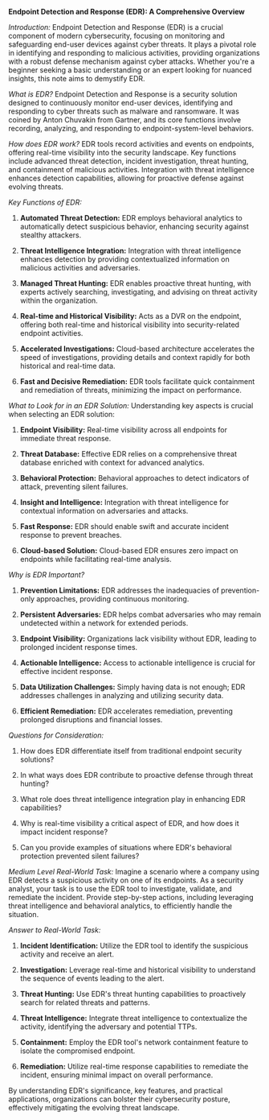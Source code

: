 **Endpoint Detection and Response (EDR): A Comprehensive Overview**

*Introduction:*
Endpoint Detection and Response (EDR) is a crucial component of modern cybersecurity, focusing on monitoring and safeguarding end-user devices against cyber threats. It plays a pivotal role in identifying and responding to malicious activities, providing organizations with a robust defense mechanism against cyber attacks. Whether you're a beginner seeking a basic understanding or an expert looking for nuanced insights, this note aims to demystify EDR.

*What is EDR?*
Endpoint Detection and Response is a security solution designed to continuously monitor end-user devices, identifying and responding to cyber threats such as malware and ransomware. It was coined by Anton Chuvakin from Gartner, and its core functions involve recording, analyzing, and responding to endpoint-system-level behaviors.

*How does EDR work?*
EDR tools record activities and events on endpoints, offering real-time visibility into the security landscape. Key functions include advanced threat detection, incident investigation, threat hunting, and containment of malicious activities. Integration with threat intelligence enhances detection capabilities, allowing for proactive defense against evolving threats.

*Key Functions of EDR:*
1. **Automated Threat Detection:** EDR employs behavioral analytics to automatically detect suspicious behavior, enhancing security against stealthy attackers.
  
2. **Threat Intelligence Integration:** Integration with threat intelligence enhances detection by providing contextualized information on malicious activities and adversaries.
  
3. **Managed Threat Hunting:** EDR enables proactive threat hunting, with experts actively searching, investigating, and advising on threat activity within the organization.
  
4. **Real-time and Historical Visibility:** Acts as a DVR on the endpoint, offering both real-time and historical visibility into security-related endpoint activities.
  
5. **Accelerated Investigations:** Cloud-based architecture accelerates the speed of investigations, providing details and context rapidly for both historical and real-time data.

6. **Fast and Decisive Remediation:** EDR tools facilitate quick containment and remediation of threats, minimizing the impact on performance.

*What to Look for in an EDR Solution:*
Understanding key aspects is crucial when selecting an EDR solution:
1. **Endpoint Visibility:** Real-time visibility across all endpoints for immediate threat response.
  
2. **Threat Database:** Effective EDR relies on a comprehensive threat database enriched with context for advanced analytics.
  
3. **Behavioral Protection:** Behavioral approaches to detect indicators of attack, preventing silent failures.
  
4. **Insight and Intelligence:** Integration with threat intelligence for contextual information on adversaries and attacks.
  
5. **Fast Response:** EDR should enable swift and accurate incident response to prevent breaches.
  
6. **Cloud-based Solution:** Cloud-based EDR ensures zero impact on endpoints while facilitating real-time analysis.

*Why is EDR Important?*
1. **Prevention Limitations:** EDR addresses the inadequacies of prevention-only approaches, providing continuous monitoring.
  
2. **Persistent Adversaries:** EDR helps combat adversaries who may remain undetected within a network for extended periods.
  
3. **Endpoint Visibility:** Organizations lack visibility without EDR, leading to prolonged incident response times.
  
4. **Actionable Intelligence:** Access to actionable intelligence is crucial for effective incident response.
  
5. **Data Utilization Challenges:** Simply having data is not enough; EDR addresses challenges in analyzing and utilizing security data.
  
6. **Efficient Remediation:** EDR accelerates remediation, preventing prolonged disruptions and financial losses.

*Questions for Consideration:*
1. How does EDR differentiate itself from traditional endpoint security solutions?
  
2. In what ways does EDR contribute to proactive defense through threat hunting?
  
3. What role does threat intelligence integration play in enhancing EDR capabilities?
  
4. Why is real-time visibility a critical aspect of EDR, and how does it impact incident response?
  
5. Can you provide examples of situations where EDR's behavioral protection prevented silent failures?

*Medium Level Real-World Task:*
Imagine a scenario where a company using EDR detects a suspicious activity on one of its endpoints. As a security analyst, your task is to use the EDR tool to investigate, validate, and remediate the incident. Provide step-by-step actions, including leveraging threat intelligence and behavioral analytics, to efficiently handle the situation.

*Answer to Real-World Task:*
1. **Incident Identification:** Utilize the EDR tool to identify the suspicious activity and receive an alert.
  
2. **Investigation:** Leverage real-time and historical visibility to understand the sequence of events leading to the alert.
  
3. **Threat Hunting:** Use EDR's threat hunting capabilities to proactively search for related threats and patterns.
  
4. **Threat Intelligence:** Integrate threat intelligence to contextualize the activity, identifying the adversary and potential TTPs.
  
5. **Containment:** Employ the EDR tool's network containment feature to isolate the compromised endpoint.
  
6. **Remediation:** Utilize real-time response capabilities to remediate the incident, ensuring minimal impact on overall performance.

By understanding EDR's significance, key features, and practical applications, organizations can bolster their cybersecurity posture, effectively mitigating the evolving threat landscape.
